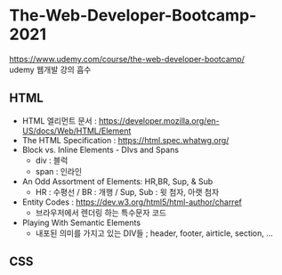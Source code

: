 # The-Web-Developer-Bootcamp-2021
https://www.udemy.com/course/the-web-developer-bootcamp/  
udemy 웹개발 강의 흡수  


## **HTML**
   * HTML 엘리먼트 문서 : https://developer.mozilla.org/en-US/docs/Web/HTML/Element
   * The HTML Specification : https://html.spec.whatwg.org/
   * Block vs. Inline Elements - DIvs and Spans
     * div : 블럭
     * span : 인라인
   * An Odd Assortment of Elements: HR,BR, Sup, & Sub
     * HR : 수평선 / BR : 개행 / Sup, Sub : 윗 첨자, 아랫 첨자
   * Entity Codes : https://dev.w3.org/html5/html-author/charref
     * 브라우저에서 렌더링 하는 특수문자 코드
   * Playing With Semantic Elements
     * 내포된 의미를 가지고 있는 DIV들 ; header, footer, airticle, section, ...

## **CSS**
